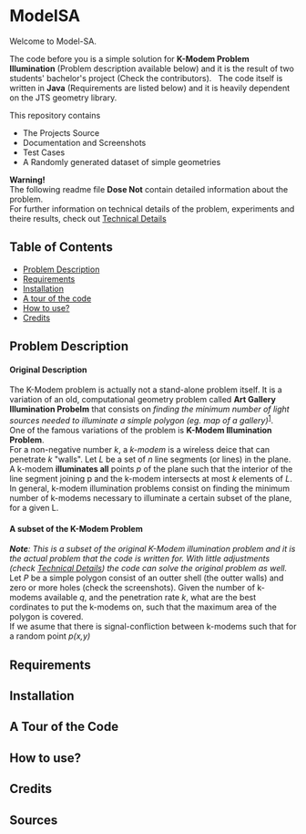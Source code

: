 # ModelSA

Welcome to Model-SA.   

The code before you is a simple solution for **K-Modem Problem Illumination** (Problem description available below) and it is the result of two students' bachelor's project (Check the contributors).  
The code itself is written in __Java__ (Requirements are listed below) and it is heavily dependent on the JTS geometry library.   

This repository contains   
- The Projects Source   
- Documentation and Screenshots   
- Test Cases   
- A Randomly generated dataset of simple geometries   

**Warning!**   
The following readme file **Dose Not** contain detailed information about the problem.   
For further information on technical details of the problem, experiments and theire results, check out [Technical Details](TechincalDetails.md)

## Table of Contents
* [Problem Description](#problem-description)
* [Requirements](#requirements)
* [Installation](#installation) 
* [A tour of the code](#a_tour_of_the_code) 
* [How to use?](#how_to_use?)
* [Credits](#credits)  

## Problem Description
#### Original Description
The K-Modem problem is actually not a stand-alone problem itself. It is a variation of an old, computational geometry problem called **Art Gallery Illumination Probelm** that consists on _finding the minimum number of light sources needed to illuminate a simple polygon (eg. map of a gallery)_<sup>[1](#credits)</sup>.    
One of the famous variations of the problem is **K-Modem Illumination Problem**.  
For a non-negative number _k_, a _k-modem_ is a wireless deice that can penetrate _k_ "walls". Let _L_ be a set of _n_ line segments (or lines) in the plane. A k-modem __illuminates all__ points _p_ of the plane such that the interior of the line segment joining p and the k-modem intersects at most _k_ elements of _L_. In general, k-modem illumination problems consist on finding the minimum number of k-modems necessary to illuminate a certain subset of the plane, for a given L.  
#### A subset of the K-Modem Problem
_**Note**: This is a subset of the original K-Modem illumination problem and it is the actual problem that the code is written for. With little adjustments (check [Technical Details](TechincalDetails.md/#problem_description)) the code can solve the original problem as well._
Let _P_ be a simple polygon consist of an outter shell (the outter walls) and zero or more holes (check the screenshots). Given the number of k-modems available _q_, and the penetration rate _k_, what are the best cordinates to put the k-modems on, such that the maximum area of the polygon is covered.   
If we asume that there is signal-confliction between k-modems such that for a random point _p(x,y)_
## Requirements

## Installation

## A Tour of the Code

## How to use?

## Credits

## Sources